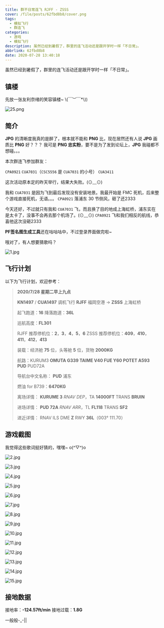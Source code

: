 ```yaml
---
title: 群不日常连飞 RJFF - ZSSS
cover: /file/posts/62fbd8b8/cover.png
tags:
  - 模拟飞行
  - 群连飞
categories:
  - 游戏
  - 模拟飞行
description: 虽然已经到暑假了，群里的连飞活动还是跟开学时一样「不日常」。
abbrlink: 62fbd8b8
date: 2020-07-28 13:40:18
---
```


虽然已经到暑假了，群里的连飞活动还是跟开学时一样「不日常」。

## 镇楼

先放一张友利奈绪的笑容镇楼~ \\(￣︶￣*\\))

![25.png](https://i.loli.net/2020/07/27/cyaMldqV4GsLBFb.png)

## 简介

**JPG** 的清晰度我真的是醉了，根本就不能和 **PNG** 比，现在居然还有人说 **JPG** 画质比 **PNG** 好？？？
我可是 **PNG 忠实粉**，要不是为了发到论坛上，**JPG** 我碰都不想碰。。。

本次群连飞参加群友：

`CPA0921`
`CUA7031`（`CSC5556` 是 `CUA7031` 的小号）
`CUA3411`

这次活动原本定的昨天举行，结果大失败。(⊙﹏⊙)

我和 `CUA7031` 是因为飞到最后发现没有安装地景。我最开始是 FMC 死机，后来整个游戏直接死机，无语。。。
`CPA0921` 落浦东 30 节侧风，砸了还2333

今天还好，不过就只有我和 `CUA7031` 飞，而且换了目的地成上海虹桥，浦东实在是太卡了，没事不会再去那个机场了。(⊙﹏⊙)
`CPA0921` 飞和我们相反的航线，恭喜他这次没砸2333

**PF签名图生成工具**还在咕咕咕中，不过登录界面做完啦~

哦对了，有人想要猜歌吗？

![1.jpg](https://i.loli.net/2020/07/28/5OUeCiGyzp9EIuS.jpg)

## 飞行计划

以下为飞行计划，欢迎参考：

> **2020/7/28 星期二早上九点**
> 
> **KN1497** / **CUA1497** 调机飞行
> **RJFF** 福岡空港 -> **ZSSS** 上海虹桥
> 
> 起飞跑道：**16**
> 降落跑道：**36L**
> 
> 巡航高度：**FL301**
> 
> RJFF 推荐停机位：**2**，**3**，**4**，**5**，**6**
> ZSSS 推荐停机位：**409**，**410**，**411**，**412**，**413**
> 
> 装载：经济舱 **75** 位，头等舱 **5** 位，货物 **2000KG**
> 
> 航路：KURUM3 **OMUTA G339 TAIME V40 FUE Y60 POTET A593 PUD** PUD72A
> 
> 导航台中文名称：
> **PUD** 浦东
> 
> 燃油 for B739：**6470KG**
> 
> 离场详情：
> **KURUME 3** *RNAV DEP*，TA **14000FT**
> TRANS **BRUIN**
> 
> 进场详情：
> **PUD 72A** *RNAV ARR*，TL **FL118**
> TRANS **SF2**
> 
> 进近详情：
> RNAV ILS DME **Z** RWY **36L**（003° 111.70）

## 游戏截图

我觉得这些歌词挺好猜的，嘿嘿~ o(^▽^)o

![2.jpg](https://i.loli.net/2020/07/28/Xmv6BMPF8C4deo5.jpg)

![3.jpg](https://i.loli.net/2020/07/28/TUniasjePKtb9Aq.jpg)

![4.jpg](https://i.loli.net/2020/07/28/hwFeK1Y73MzEg8r.jpg)

![5.jpg](https://i.loli.net/2020/07/28/YT7choU2xCAjEmt.jpg)

![6.jpg](https://i.loli.net/2020/07/28/aKiQBdeRh3zjsgE.jpg)

![7.jpg](https://i.loli.net/2020/07/28/CQkdztnT3N7Eygi.jpg)

![8.jpg](https://i.loli.net/2020/07/28/VF4sDyYWk2Ov8Zi.jpg)

![9.jpg](https://i.loli.net/2020/07/28/A18t93IekfdXNhO.jpg)

![10.jpg](https://i.loli.net/2020/07/28/xh3w7qiS2ygHLM4.jpg)

![11.jpg](https://i.loli.net/2020/07/28/ECKL8QSBbAemrwf.jpg)

![12.jpg](https://i.loli.net/2020/07/28/1d6nUA7BtT5VOlW.jpg)

![13.jpg](https://i.loli.net/2020/07/28/gDFPudlMmqJGf14.jpg)

![14.jpg](https://i.loli.net/2020/07/28/NX1WbmOoC7P5fi4.jpg)

![15.jpg](https://i.loli.net/2020/07/28/EMwbkUj9ATgBxsr.jpg)

## 接地数据

接地率：**\-124.57ft/min**
接地过载：**1.8G**

一般般-_-||